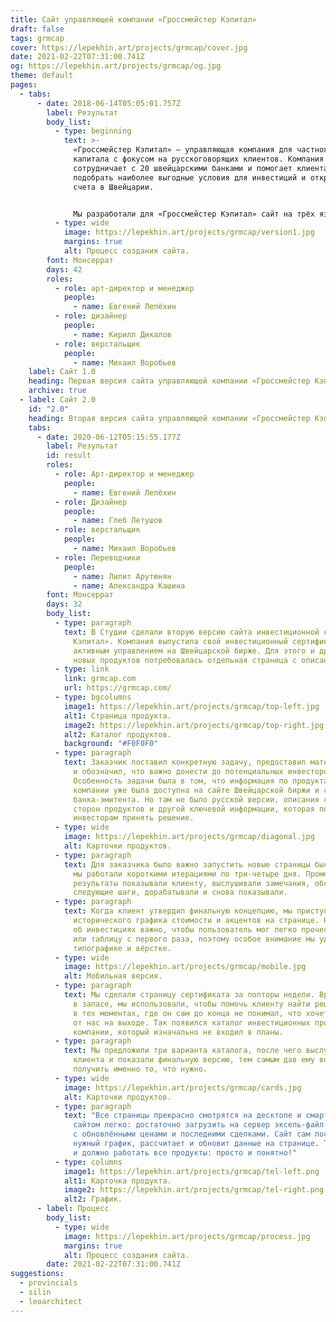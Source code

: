 ```yaml
---
title: Сайт управляющей компании «Гроссмейстер Кэпитал»
draft: false
tags: grmcap
cover: https://lepekhin.art/projects/grmcap/cover.jpg
date: 2021-02-22T07:31:00.741Z
og: https://lepekhin.art/projects/grmcap/og.jpg
theme: default
pages:
  - tabs:
      - date: 2018-06-14T05:05:01.757Z
        label: Результат
        body_list:
          - type: beginning
            text: >-
              «Гроссмейстер Кэпитал» — управляющая компания для частного
              капитала с фокусом на русскоговорящих клиентов. Компания
              сотрудничает с 20 швейцарскими банками и помогает клиентам
              подобрать наиболее выгодные условия для инвестиций и открытия
              счета в Швейцарии.


              Мы разработали для «Гроссмейстер Кэпитал» сайт на трёх языках: русском, английском и немецком.
          - type: wide
            image: https://lepekhin.art/projects/grmcap/version1.jpg
            margins: true
            alt: Процесс создания сайта.
        font: Монсеррат
        days: 42
        roles:
          - role: арт-директор и менеджер
            people:
              - name: Евгений Лепёхин
          - role: дизайнер
            people:
              - name: Кирилл Дикалов
          - role: верстальщик
            people:
              - name: Михаил Воробьев
    label: Сайт 1.0
    heading: Первая версия сайта управляющей компании «Гроссмейстер Кэпитал»
    archive: true
  - label: Сайт 2.0
    id: "2.0"
    heading: Вторая версия сайта управляющей компании «Гроссмейстер Кэпитал»
    tabs:
      - date: 2020-06-12T05:15:55.177Z
        label: Результат
        id: result
        roles:
          - role: Арт-директор и менеджер
            people:
              - name: Евгений Лепёхин
          - role: Дизайнер
            people:
              - name: Глеб Летушов
          - role: верстальщик
            people:
              - name: Михаил Воробьев
          - role: Переводчики
            people:
              - name: Лилит Арутюнян
              - name: Александра Кашина
        font: Монсеррат
        days: 32
        body_list:
          - type: paragraph
            text: В Студии сделали вторую версию сайта инвестиционной компании «Гроссмейстер
              Кэпитал». Компания выпустила свой инвестиционный сертификат с
              активным управлением на Швейцарской бирже. Для этого и других
              новых продуктов потребовалась отдельная страница с описанием.
          - type: link
            link: grmcap.com
            url: https://grmcap.com/
          - type: bgcolumns
            image1: https://lepekhin.art/projects/grmcap/top-left.jpg
            alt1: Страница продукта.
            image2: https://lepekhin.art/projects/grmcap/top-right.jpg
            alt2: Каталог продуктов.
            background: "#F0F0F0"
          - type: paragraph
            text: Заказчик поставил конкретную задачу, предоставил материалы для анализа
              и обозначил, что важно донести до потенциальных инвесторов.
              Особенность задачи была в том, что информация по продуктам
              компании уже была доступна на сайте Швейцарской биржи и сайте
              банка-эмитента. Но там не было русской версии, описания сильных
              сторон продуктов и другой ключевой информации, которая помогла бы
              инвесторам принять решение.
          - type: wide
            image: https://lepekhin.art/projects/grmcap/diagonal.jpg
            alt: Карточки продуктов.
          - type: paragraph
            text: Для заказчика было важно запустить новые страницы быстро. Поэтому
              мы работали короткими итерациями по три-четыре дня. Промежуточные
              результаты показывали клиенту, выслушивали замечания, обсуждали
              следующие шаги, дорабатывали и снова показывали.
          - type: paragraph
            text: Когда клиент утвердил финальную концепцию, мы приступили к проработке
              исторического графика стоимости и акцентов на странице. На сайте
              об инвестициях важно, чтобы пользователь мог легко прочесть график
              или таблицу с первого раза, поэтому особое внимание мы уделили
              типографике и вёрстке.
          - type: wide
            image: https://lepekhin.art/projects/grmcap/mobile.jpg
            alt: Мобильная версия.
          - type: paragraph
            text: Мы сделали страницу сертификата за полторы недели. Время, которое осталось
              в запасе, мы использовали, чтобы помочь клиенту найти решения
              в тех моментах, где он сам до конца не понимал, что хочет получить
              от нас на выходе. Так появился каталог инвестиционных продуктов
              компании, который изначально не входил в планы.
          - type: paragraph
            text: Мы предложили три варианта каталога, после чего выслушали пожелания
              клиента и показали финальную версию, тем самым дав ему возможность
              получить именно то, что нужно.
          - type: wide
            image: https://lepekhin.art/projects/grmcap/cards.jpg
            alt: Карточки продуктов.
          - type: paragraph
            text: "Все страницы прекрасно смотрятся на десктопе и смартфонах. Управлять
              сайтом легко: достаточно загрузить на сервер эксель-файл
              с обновлёнными ценами и последними сделками. Сайт сам построит
              нужный график, рассчитает и обновит данные на странице. Только так
              и должно работать все продукты: просто и понятно!"
          - type: columns
            image1: https://lepekhin.art/projects/grmcap/tel-left.png
            alt1: Карточка продукта.
            image2: https://lepekhin.art/projects/grmcap/tel-right.png
            alt2: График.
      - label: Процесс
        body_list:
          - type: wide
            image: https://lepekhin.art/projects/grmcap/process.jpg
            margins: true
            alt: Процесс создания сайта.
        date: 2021-02-22T07:31:00.741Z
suggestions:
  - provincials
  - silin
  - leoarchitect
---
```

